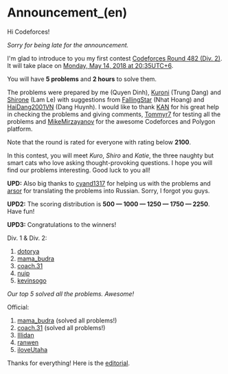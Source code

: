 # Announcement_(en)

Hi Codeforces!

*Sorry for being late for the announcement.*

I'm glad to introduce to you my first contest [Codeforces Round 482 (Div. 2)](https://codeforces.com/contest/979 "Codeforces Round 482 (Div. 2)"). It will take place on [Monday, May 14, 2018 at 20:35UTC+6](https://codeforces.com/https://www.timeanddate.com/worldclock/fixedtime.html?day=14&month=5&year=2018&hour=17&min=35&sec=0&p1=166).

You will have **5 problems** and **2 hours** to solve them.

The problems were prepared by me (Quyen Dinh), [Kuroni](https://codeforces.com/profile/Kuroni "Кандидат в мастера Kuroni") (Trung Dang) and [Shirone](https://codeforces.com/profile/Shirone "Специалист Shirone") (Lam Le) with suggestions from [FallingStar](https://codeforces.com/profile/FallingStar "Мастер FallingStar") (Nhat Hoang) and [HaiDang2001VN](https://codeforces.com/profile/HaiDang2001VN "Специалист HaiDang2001VN") (Dang Huynh). I would like to thank [KAN](https://codeforces.com/profile/KAN "Гроссмейстер KAN") for his great help in checking the problems and giving comments, [Tommyr7](https://codeforces.com/profile/Tommyr7 "Международный мастер Tommyr7") for testing all the problems and [MikeMirzayanov](https://codeforces.com/profile/MikeMirzayanov "Штаб, MikeMirzayanov") for the awesome Codeforces and Polygon platform.

Note that the round is rated for everyone with rating below **2100**.

In this contest, you will meet *Kuro*, *Shiro* and *Katie*, the three naughty but smart cats who love asking thought-provoking questions. I hope you will find our problems interesting. Good luck to you all!

**UPD:** Also big thanks to [cyand1317](https://codeforces.com/profile/cyand1317 "Гроссмейстер cyand1317") for helping us with the problems and [arsor](https://codeforces.com/profile/arsor "Специалист arsor") for translating the problems into Russian. Sorry, I forgot you guys.

**UPD2:** The scoring distribution is **500 — 1000 — 1250 — 1750 — 2250**. Have fun!

**UPD3:** Congratulations to the winners!

Div. 1 & Div. 2:

 1. [dotorya](https://codeforces.com/profile/dotorya "Легендарный гроссмейстер dotorya")
2. [mama_budra](https://codeforces.com/profile/mama_budra "Кандидат в мастера mama_budra")
3. [coach.31](https://codeforces.com/profile/coach.31 "Эксперт coach.31")
4. [nuip](https://codeforces.com/profile/nuip "Гроссмейстер nuip")
5. [kevinsogo](https://codeforces.com/profile/kevinsogo "Гроссмейстер kevinsogo")

*Our top 5 solved all the problems. Awesome!*

Official:

 1. [mama_budra](https://codeforces.com/profile/mama_budra "Кандидат в мастера mama_budra") (solved all problems!)
2. [coach.31](https://codeforces.com/profile/coach.31 "Эксперт coach.31") (solved all problems!)
3. [Illidan](https://codeforces.com/profile/Illidan "Кандидат в мастера Illidan")
4. [ranwen](https://codeforces.com/profile/ranwen "Кандидат в мастера ranwen")
5. [iloveUtaha](https://codeforces.com/profile/iloveUtaha "Кандидат в мастера iloveUtaha")

Thanks for everything! Here is the [editorial](//codeforces.comTutorial_(en).md).

